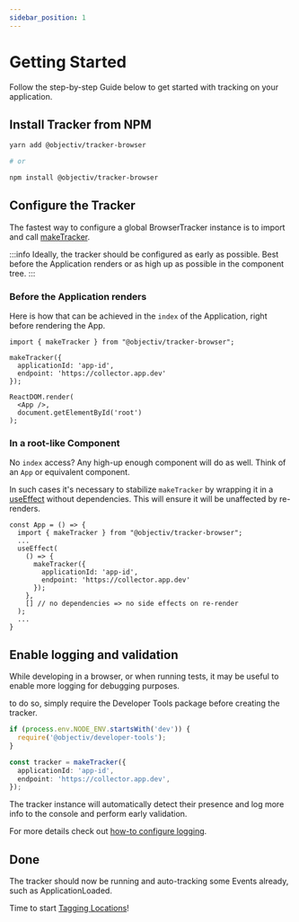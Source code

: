 ```yaml
---
sidebar_position: 1
---
```


# Getting Started

Follow the step-by-step Guide below to get started with tracking on your application.

## Install Tracker from NPM

```bash
yarn add @objectiv/tracker-browser

# or 

npm install @objectiv/tracker-browser
```

## Configure the Tracker

The fastest way to configure a global BrowserTracker instance is to import and call [makeTracker](/tracking/browser/api-reference/general/makeTracker.md).

:::info
Ideally, the tracker should be configured as early as possible. Best before the Application renders or as high up as possible in the component tree.
:::

### Before the Application renders
Here is how that can be achieved in the `index` of the Application, right before rendering the App.

```tsx
import { makeTracker } from "@objectiv/tracker-browser";

makeTracker({
  applicationId: 'app-id',
  endpoint: 'https://collector.app.dev'
});

ReactDOM.render(
  <App />,
  document.getElementById('root')
);
```

### In a root-like Component
No `index` access? Any high-up enough component will do as well. Think of an `App` or equivalent component.

In such cases it's necessary to stabilize `makeTracker` by wrapping it in a [useEffect](https://reactjs.org/docs/hooks-effect.html#tip-optimizing-performance-by-skipping-effects) without dependencies. This will ensure it will be unaffected by re-renders.

```tsx
const App = () => {
  import { makeTracker } from "@objectiv/tracker-browser";
  ...
  useEffect(
    () => {
      makeTracker({
        applicationId: 'app-id',
        endpoint: 'https://collector.app.dev'
      });
    },
    [] // no dependencies => no side effects on re-render
  );
  ...
}
```

## Enable logging and validation
While developing in a browser, or when running tests, it may be useful to enable more logging for debugging purposes.

to do so, simply require the Developer Tools package before creating the tracker. 

```ts
if (process.env.NODE_ENV.startsWith('dev')) {
  require('@objectiv/developer-tools');
}

const tracker = makeTracker({
  applicationId: 'app-id',
  endpoint: 'https://collector.app.dev',
});
```

The tracker instance will automatically detect their presence and log more info to the console and perform early validation.

For more details check out [how-to configure logging](/tracking/browser/how-to-guides/configuring-logging.md).

## Done
The tracker should now be running and auto-tracking some Events already, such as ApplicationLoaded.

Time to start [Tagging Locations](/tracking/browser/how-to-guides/tagging-locations.md)!
